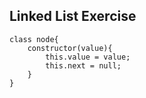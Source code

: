 ## Linked List Exercise
```
class node{
    constructor(value){
        this.value = value;
        this.next = null;
    }
}
```
